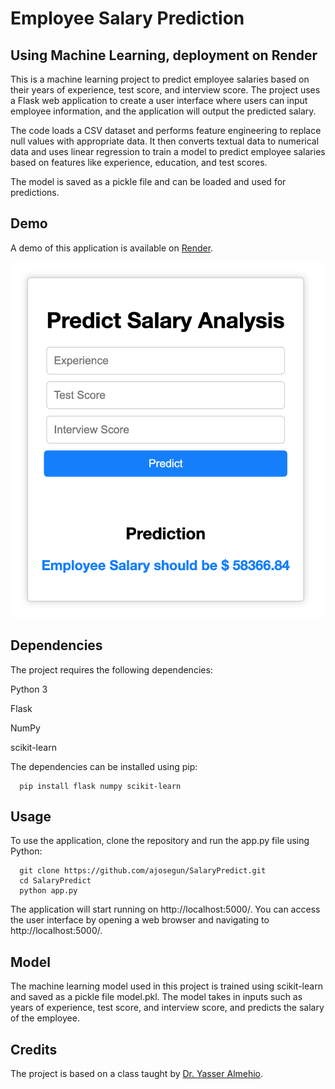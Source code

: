 # Employee Salary Prediction 
## Using Machine Learning, deployment on Render

This is a machine learning project to predict employee salaries based on their years of experience, test score, and interview score. The project uses a Flask web application to create a user interface where users can input employee information, and the application will output the predicted salary.

The code loads a CSV dataset and performs feature engineering to replace null values with appropriate data. It then converts textual data to numerical data and uses linear regression to train a model to predict employee salaries based on features like experience, education, and test scores. 

The model is saved as a pickle file and can be loaded and used for predictions.


## Demo
A demo of this application is available on [Render](https://salarypredict.onrender.com/).

![Salary Prediction](./SalaryPredict.png)

## Dependencies
The project requires the following dependencies:

Python 3

Flask

NumPy

scikit-learn

The dependencies can be installed using pip:

```
  pip install flask numpy scikit-learn
```

## Usage
To use the application, clone the repository and run the app.py file using Python:

```
  git clone https://github.com/ajosegun/SalaryPredict.git
  cd SalaryPredict
  python app.py
```
  
The application will start running on http://localhost:5000/. You can access the user interface by opening a web browser and navigating to http://localhost:5000/.

## Model
The machine learning model used in this project is trained using scikit-learn and saved as a pickle file model.pkl. The model takes in inputs such as years of experience, test score, and interview score, and predicts the salary of the employee.

## Credits
The project is based on a class taught by [Dr. Yasser Almehio](https://github.com/mymehio/).
